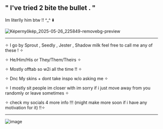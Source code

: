 ## " I've tried 2 bite the bullet . "


 Im literlly him btw !! ^_^ ⬇️ 

 ![Képernyőkép_2025-05-26_225849-removebg-preview](https://github.com/user-attachments/assets/81ac38e8-7acc-45a3-9b66-b78c1363a03d)



-----------------------------------------------------------------------------------------------------------------------------------------------------


✧ I go by Sprout , Seedly , Jester , Shadow milk feel free to call me any of these ! ✧   

✧ He/Him/His or They/Them/Theirs ✧

✧ Mostly offtab so w2i all the time !! ✧

✧ Dnc My skins + dont take inspo w/o asking me ✧

✧ I mostly sit people im closer with im sorry if i just move away from you randomly or leave sometimes ✧ 

✧ check my socials 4 more info !!! (might make more soon if i have any motivation for it) !!✧



-----------------------------------------------------------------------------------------------------------------------------------------------------
![image](https://github.com/user-attachments/assets/97f77e4b-5e58-44f1-981d-c25645cac960)



































